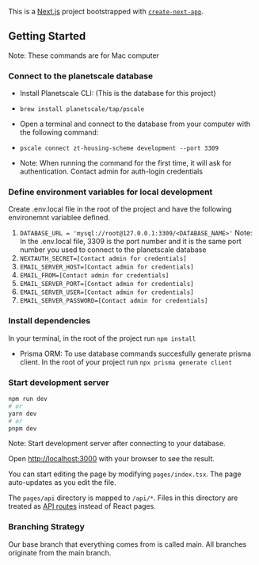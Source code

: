This is a [Next.js](https://nextjs.org/) project bootstrapped with [`create-next-app`](https://github.com/vercel/next.js/tree/canary/packages/create-next-app).

## Getting Started

Note: These commands are for Mac computer

### Connect to the planetscale database

- Install Planetscale CLI: (This is the database for this project)

- `brew install planetscale/tap/pscale`

- Open a terminal and connect to the database from your computer with the following command:
- `pscale connect zt-housing-scheme development --port 3309`

- Note: When running the command for the first time, it will ask for authentication. Contact admin for auth-login credentials

### Define environment variables for local development

Create .env.local file in the root of the project and have the following environemnt variablee defined.

1. `DATABASE_URL = 'mysql://root@127.0.0.1:3309/<DATABASE_NAME>'`
   Note: In the .env.local file, 3309 is the port number and it is the same port number you used to connect to the planetscale database
2. `NEXTAUTH_SECRET=[Contact admin for credentials]`
3. `EMAIL_SERVER_HOST=[Contact admin for credentials]`
4. `EMAIL_FROM=[Contact admin for credentials]`
5. `EMAIL_SERVER_PORT=[Contact admin for credentials]`
6. `EMAIL_SERVER_USER=[Contact admin for credentials]`
7. `EMAIL_SERVER_PASSWORD=[Contact admin for credentials]`

### Install dependencies

In your terminal, in the root of the project run `npm install`

- Prisma ORM: To use database commands succesfully generate prisma client. In the root of your project run `npx prisma generate client`

### Start development server

```bash
npm run dev
# or
yarn dev
# or
pnpm dev
```

Note: Start development server after connecting to your database.

Open [http://localhost:3000](http://localhost:3000) with your browser to see the result.

You can start editing the page by modifying `pages/index.tsx`. The page auto-updates as you edit the file.

The `pages/api` directory is mapped to `/api/*`. Files in this directory are treated as [API routes](https://nextjs.org/docs/api-routes/introduction) instead of React pages.

### Branching Strategy

Our base branch that everything comes from is called main. All branches originate from the main branch.
